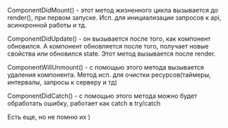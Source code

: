 ComponentDidMount() - этот метод жизненного цикла вызывается до render(), при первом запуске. Исп. для инициализации запросов к api, асинхронной работы и тд.

ComponentDidUpdate() - он вызывается после того, как компонент обновился. А компонент обновляется после того, получает новые свойства или обновился state. Этот метод вызывается после render.

ComponentWillUnmount() - с помощью этого метода вызывается удаления компонента. Метод исп. для очистки ресурсов(таймеры, интервалы, запросы к серверу и тд) 

ComponentDidCatch() - с помощью этого метода можно будет обработать ошибку, работает как catch в try/catch

Есть еще, но не помню их )